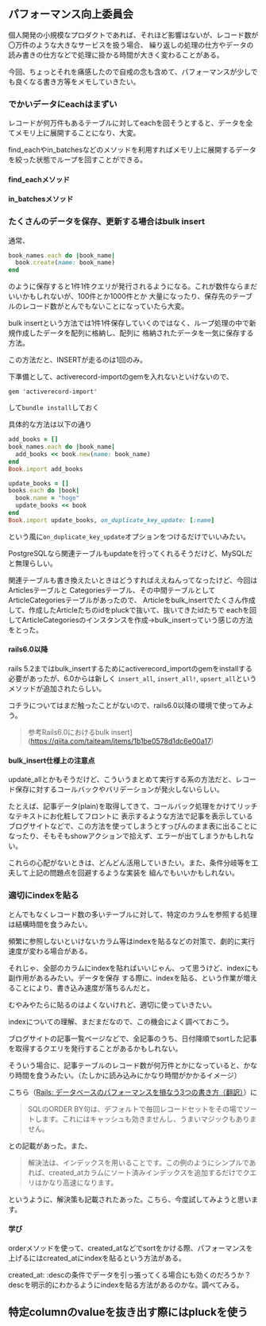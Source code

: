 ## パフォーマンス向上委員会

個人開発の小規模なプロダクトであれば、それほど影響はないが、レコード数が〇万件のような大きなサービスを扱う場合、
繰り返しの処理の仕方やデータの読み書きの仕方などで処理に掛かる時間が大きく変わることがある。

今回、ちょっとそれを痛感したので自戒の念も含めて、パフォーマンスが少しでも良くなる書き方等をメモしていきたい。

### でかいデータにeachはまずい

レコードが何万件もあるテーブルに対してeachを回そうとすると、データを全てメモリ上に展開することになり、大変。

find_eachやin_batchesなどのメソッドを利用すればメモリ上に展開するデータを絞った状態でループを回すことができる。

#### find_eachメソッド

#### in_batchesメソッド

### たくさんのデータを保存、更新する場合はbulk insert

通常、

```ruby
book_names.each do |book_name|
  book.create(name: book_name)
end
```

のように保存すると1件1件クエリが発行されるようになる。これが数件ならまだいいかもしれないが、100件とか1000件とか
大量になったり、保存先のテーブルのレコード数がとんでもないことになっていたら大変。

bulk insertという方法では1件1件保存していくのではなく、ループ処理の中で新規作成したデータを配列に格納し、配列に
格納されたデータを一気に保存する方法。

この方法だと、INSERTが走るのは1回のみ。

下準備として、activerecord-importのgemを入れないといけないので、

```
gem 'activerecord-import'
```

して`bundle install`しておく

具体的な方法は以下の通り

```ruby
add_books = []
book_names.each do |book_name|
  add_books << book.new(name: book_name)
end
Book.import add_books
```

```ruby
update_books = []
books.each do |book|
  book.name = "hoge"
  update_books << book
end
Book.import update_books, on_duplicate_key_update: [:name]
```

という風に`on_duplicate_key_update`オプションをつけるだけでいいみたい。

PostgreSQLなら関連テーブルもupdateを行ってくれるそうだけど、MySQLだと無理らしい。

関連テーブルも書き換えたいときはどうすればええねんってなったけど、今回はArticlesテーブルと
Categoriesテーブル、その中間テーブルとしてArticleCategoriesテーブルがあったので、
Articleをbulk_insertでたくさん作成して、作成したArticleたちのidをpluckで抜いて、抜いてきたidたちで
eachを回してArticleCategoriesのインスタンスを作成→bulk_insertっていう感じの方法をとった。

#### rails6.0以降

rails 5.2まではbulk_insertするためにactiverecord_importのgemをinstallする必要があったが、6.0からは新しく
`insert_all`, `insert_all!`, `upsert_all`というメソッドが追加されたらしい。

コチラについてはまだ触ったことがないので、rails6.0以降の環境で使ってみよう。

> 参考Rails6.0におけるbulk insert](https://qiita.com/taiteam/items/1b1be0578d1dc6e00a17)

#### bulk_insert仕様上の注意点

update_allとかもそうだけど、こういうまとめて実行する系の方法だと、レコード保存に対するコールバックやバリデーションが発火しないらしい。

たとえば、記事データ(plain)を取得してきて、コールバック処理をかけてリッチなテキストにお化粧してフロントに
表示するような方法で記事を表示しているブログサイトなどで、この方法を使ってしまうとすっぴんのまま表に出ることに
なったり、そもそもshowアクションで拾えず、エラーが出てしまうかもしれない。

これらの心配がないときは、どんどん活用していきたい。また、条件分岐等を工夫して上記の問題点を回避するような実装を
組んでもいいかもしれない。

### 適切にindexを貼る

とんでもなくレコード数の多いテーブルに対して、特定のカラムを参照する処理は結構時間を食うみたい。

頻繁に参照しないといけないカラム等はindexを貼るなどの対策で、劇的に実行速度が変わる場合がある。

それじゃ、全部のカラムにindexを貼ればいいじゃん、って思うけど、indexにも副作用があるみたい。データを保存
する際に、indexを貼る、という作業が増えることにより、書き込み速度が落ちるんだと。

むやみやたらに貼るのはよくないけれど、適切に使っていきたい。

indexについての理解、まだまだなので、この機会によく調べておこう。

ブログサイトの記事一覧ページなどで、全記事のうち、日付降順でsortした記事を取得するクエリを発行することがあるかもしれない。

そういう場合に、記事テーブルのレコード数が何万件とかになっていると、かなり時間を食うみたい。（たしかに読み込みにかなり時間がかかるイメージ）

こちら（[Rails: データベースのパフォーマンスを損なう3つの書き方（翻訳）](https://techracho.bpsinc.jp/hachi8833/2021_06_24/50793)）に

> SQLのORDER BY句は、デフォルトで毎回レコードセットをその場でソートします。これにはキャッシュも効きませんし、うまいマジックもありません。

との記載があった。また、

> 解決法は、インデックスを用いることです。この例のようにシンプルであれば、created_atカラムにソート済みインデックスを追加するだけでクエリはかなり高速になります。

というように、解決策も記載されたあった。こちら、今度試してみようと思います。

#### 学び

orderメソッドを使って、created_atなどでsortをかける際、パフォーマンスを上げるにはcreated_atにindexを貼るという方法がある。

created_at: :descの条件でデータを引っ張ってくる場合にも効くのだろうか？descを明示的にわかるようにindexを貼る方法があるのかな。調べてみる。



## 特定columnのvalueを抜き出す際にはpluckを使う





